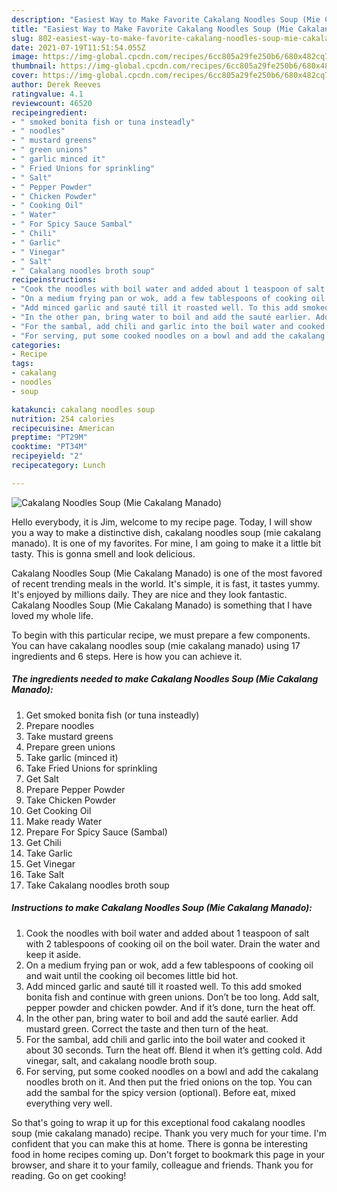 ```yaml
---
description: "Easiest Way to Make Favorite Cakalang Noodles Soup (Mie Cakalang Manado)"
title: "Easiest Way to Make Favorite Cakalang Noodles Soup (Mie Cakalang Manado)"
slug: 802-easiest-way-to-make-favorite-cakalang-noodles-soup-mie-cakalang-manado
date: 2021-07-19T11:51:54.055Z
image: https://img-global.cpcdn.com/recipes/6cc805a29fe250b6/680x482cq70/cakalang-noodles-soup-mie-cakalang-manado-recipe-main-photo.jpg
thumbnail: https://img-global.cpcdn.com/recipes/6cc805a29fe250b6/680x482cq70/cakalang-noodles-soup-mie-cakalang-manado-recipe-main-photo.jpg
cover: https://img-global.cpcdn.com/recipes/6cc805a29fe250b6/680x482cq70/cakalang-noodles-soup-mie-cakalang-manado-recipe-main-photo.jpg
author: Derek Reeves
ratingvalue: 4.1
reviewcount: 46520
recipeingredient:
- " smoked bonita fish or tuna insteadly"
- " noodles"
- " mustard greens"
- " green unions"
- " garlic minced it"
- " Fried Unions for sprinkling"
- " Salt"
- " Pepper Powder"
- " Chicken Powder"
- " Cooking Oil"
- " Water"
- " For Spicy Sauce Sambal"
- " Chili"
- " Garlic"
- " Vinegar"
- " Salt"
- " Cakalang noodles broth soup"
recipeinstructions:
- "Cook the noodles with boil water and added about 1 teaspoon of salt with 2 tablespoons of cooking oil on the boil water. Drain the water and keep it aside."
- "On a medium frying pan or wok, add a few tablespoons of cooking oil and wait until the cooking oil becomes little bid hot."
- "Add minced garlic and sauté till it roasted well. To this add smoked bonita fish and continue with green unions. Don’t be too long. Add salt, pepper powder and chicken powder. And if it’s done, turn the heat off."
- "In the other pan, bring water to boil and add the sauté earlier. Add mustard green. Correct the taste and then turn of the heat."
- "For the sambal, add chili and garlic into the boil water and cooked it about 30 seconds. Turn the heat off. Blend it when it’s getting cold. Add vinegar, salt, and cakalang noodle broth soup."
- "For serving, put some cooked noodles on a bowl and add the cakalang noodles broth on it. And then put the fried onions on the top. You can add the sambal for the spicy version (optional). Before eat, mixed everything very well."
categories:
- Recipe
tags:
- cakalang
- noodles
- soup

katakunci: cakalang noodles soup 
nutrition: 254 calories
recipecuisine: American
preptime: "PT29M"
cooktime: "PT34M"
recipeyield: "2"
recipecategory: Lunch

---
```



![Cakalang Noodles Soup (Mie Cakalang Manado)](https://img-global.cpcdn.com/recipes/6cc805a29fe250b6/680x482cq70/cakalang-noodles-soup-mie-cakalang-manado-recipe-main-photo.jpg)

Hello everybody, it is Jim, welcome to my recipe page. Today, I will show you a way to make a distinctive dish, cakalang noodles soup (mie cakalang manado). It is one of my favorites. For mine, I am going to make it a little bit tasty. This is gonna smell and look delicious.



Cakalang Noodles Soup (Mie Cakalang Manado) is one of the most favored of recent trending meals in the world. It's simple, it is fast, it tastes yummy. It's enjoyed by millions daily. They are nice and they look fantastic. Cakalang Noodles Soup (Mie Cakalang Manado) is something that I have loved my whole life.


To begin with this particular recipe, we must prepare a few components. You can have cakalang noodles soup (mie cakalang manado) using 17 ingredients and 6 steps. Here is how you can achieve it.

<!--inarticleads1-->

##### The ingredients needed to make Cakalang Noodles Soup (Mie Cakalang Manado):

1. Get  smoked bonita fish (or tuna insteadly)
1. Prepare  noodles
1. Take  mustard greens
1. Prepare  green unions
1. Take  garlic (minced it)
1. Take  Fried Unions for sprinkling
1. Get  Salt
1. Prepare  Pepper Powder
1. Take  Chicken Powder
1. Get  Cooking Oil
1. Make ready  Water
1. Prepare  For Spicy Sauce (Sambal)
1. Get  Chili
1. Take  Garlic
1. Get  Vinegar
1. Take  Salt
1. Take  Cakalang noodles broth soup




<!--inarticleads2-->

##### Instructions to make Cakalang Noodles Soup (Mie Cakalang Manado):

1. Cook the noodles with boil water and added about 1 teaspoon of salt with 2 tablespoons of cooking oil on the boil water. Drain the water and keep it aside.
1. On a medium frying pan or wok, add a few tablespoons of cooking oil and wait until the cooking oil becomes little bid hot.
1. Add minced garlic and sauté till it roasted well. To this add smoked bonita fish and continue with green unions. Don’t be too long. Add salt, pepper powder and chicken powder. And if it’s done, turn the heat off.
1. In the other pan, bring water to boil and add the sauté earlier. Add mustard green. Correct the taste and then turn of the heat.
1. For the sambal, add chili and garlic into the boil water and cooked it about 30 seconds. Turn the heat off. Blend it when it’s getting cold. Add vinegar, salt, and cakalang noodle broth soup.
1. For serving, put some cooked noodles on a bowl and add the cakalang noodles broth on it. And then put the fried onions on the top. You can add the sambal for the spicy version (optional). Before eat, mixed everything very well.




So that's going to wrap it up for this exceptional food cakalang noodles soup (mie cakalang manado) recipe. Thank you very much for your time. I'm confident that you can make this at home. There is gonna be interesting food in home recipes coming up. Don't forget to bookmark this page in your browser, and share it to your family, colleague and friends. Thank you for reading. Go on get cooking!
